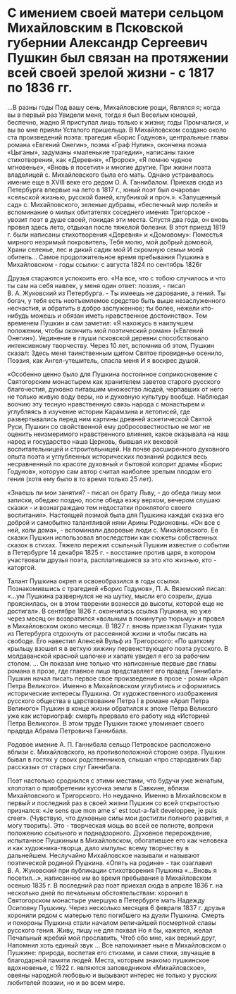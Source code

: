 # С имением своей матери сельцом Михайловским в Псковской губернии Александр Сергеевич Пушкин был связан на протяжении всей своей зрелой жизни - с 1817 по 1836 гг.
...В разны годы 
Под вашу сень, Михайловские рощи, 
Являлся я; когда вы в первый раз 
Увидели меня, тогда я был 
Веселым юношей, беспечно, жадно 
Я приступал лишь только к жизни; годы 
Промчалися, и вы во мне прияли 
Усталого пришельца.
В Михайловском создано около ста произведений поэта: трагедия «Борис Годунов», центральные главы романа «Евгений Онегин», поэма «Граф Нулин», окончена поэма «Цыганы», задуманы «маленькие трагедии», написаны такие стихотворения, как «Деревня», «Пророк», «Я помню чудное мгновенье», «Вновь я посетил» и многие другие.
При жизни поэта владелицей с. Михайловского была его мать. Однако устраивалось имение еще в XVIII веке его дедом О. А. Ганнибалом. Приехав сюда из Петербурга впервые на лето в 1817 г., юный поэт был очарован «сельской жизнью, русской баней, клубникой и проч.». «Запущенный сад» с. Михайловского, зеленые дубравы, «беспечный мир полей» и вспоминание о милых обитателях соседнего имения Тригорское - увозит поэт в душе своей, покидая эти места.
Спустя два года, он вновь провел здесь лето, отдыхая после тяжелой болезни. В этот приезд 1819 г. были написаны стихотворения «Деревня» и «Домовому»:
Поместья мирного незримый покровитель, 
Тебя молю, мой добрый домовой, 
Храни селенье, лес и дикий садик мой 
И скромную семьи моей обитель...
Самое продолжительное время пребывания Пушкина в Михайловском - годы ссылки: с августа 1824 по сентябрь 1826г

Друзья стараются успокоить его. «На все, что с тобою случилось и что ты сам на себя навлек, у меня один ответ: поэзия, - писал В. А. Жуковский из Петербурга. - Ты имеешь не дарование, а гений. Ты богач, у тебя есть неотъемлемое средство быть выше незаслуженного несчастия, и обратить в добро заслуженное; ты более, нежели кто-нибудь можешь и обязан иметь нравственное достоинство».
Тем временем Пушкин и сам заметил: «Я нахожусь в наилучшем положении, чтобы окончить мой поэтический роман» («Евгений Онегин»). Уединение в глуши псковской деревни способствовало интенсивному творчеству. Через 10 лет, вспомнив об этом, Пушкин сказал:
Здесь меня таинственным щитом 
Святое провиденье осенило, 
Поэзия, как Ангел-утешитель, спасла меня 
И я воскрес душой.

«Особенно ценно было для Пушкина постоянное соприкосновение с Святогорским монастырем как хранителем заветов старого русского благочестия, духовно питавшим множество людей, черпавших от него не только живую воду веры, но и духовную культуру вообще. Наблюдая воочию эту тесную нравственную связь народа с монастырем и углубляясь в изучение истории Карамзина и летописей, где развертывались перед ним картины древней аскетической Святой Руси, Пушкин со свойственной ему добросовестностью не мог не оценить неизмеримого нравственного влияния, какое оказывала на наш народ и государство наша Церковь, бывшая их вековой воспитательницей и строительницей.
На почве расширенного духовного опыта поэта и углубленных исторических познаний родился весь несравненный по красоте духовный и бытовой колорит драмы «Борис Годунов», которую сам автор считал наиболее зрелым плодом его гения (хотя ему было в то время только 25 лет).

«Знаешь ли мои занятия? - писал он брату Льву, - до обеда пишу мои записки, обедаю поздно, после обеда езжу верхом, вечером слушаю сказки - и вознаграждаю тем недостатки проклятого своего воспитания».
Настоящей поэмой была для Пушкина каждая сказка его доброй и самобытно талантливой няни Арины Родионовны. «Он все с ней, коли дома», - вспоминали дворовые люди с. Михайловского. Ее сказки Пушкин использовал впоследствии как сюжеты собственных сказок в стихах.
Тяжело пережил ссыльный Пушкин известие о событии в Петербурге 14 декабря 1825 г. - восстание против царя, в котором участвовали друзья поэта, расплатившиеся за это кто жизнью, кто - каторгой.

Талант Пушкина окреп и освоеобразился в годы ссылки. Познакомившись с трагедией «Борис Годунов», П. А. Вяземский писал: «...ум Пушкина развернулся не на шутку, мысли его созрели, душа прояснилась, он в этом творении вознесся до высоты, которой еще не достигал».
В сентябре 1826 г. окончилась ссылка Пушкина, но уже через месяц он возвратился «вольным в покинутую тюрьму» и провел в Михайловском около месяца.
В 1827 г. вновь приезжал Пушкин туда из Петербурга отдохнуть от рассеянной жизни и чтобы писать на свободе. Его навестил Алексей Вульф из Тригорского: «По шаткому крыльцу взошел я в ветхую хижину первенствующего поэта русского. В молдаванской красной шапочке и халате увидел я его за рабочим столом. ... Он показал мне только что написанные первые две главы романа в прозе, где главное лицо представляет его прадед Ганнибал». Пушкин начал писать первое свое произведение в прозе - роман «Арап Петра Великого».
Именно в Михайловском углубились и оформились исторические интересы Пушкина. От художественного изображения русского общества в царствование Петра I в романе «Арап Петра Великого» Пушкин в конце жизни обратился к эпохе Петра Великого уже как историограф: смерть прервала его работу над «Историей Петра Великого». В этом труде Пушкин также упоминает своего прадеда Абрама Петровича Ганнибала.

Родовое имение А. П. Ганнибала сельцо Петровское расположено вблизи с. Михайловского, на противоположной стороне озера. Пушкин бывал в гостях у своих родственников, слышал «про стародавних бар рассказы» от старых слуг Ганнибала.

Поэт настолько сроднился с этими местами, что будучи уже женатым, хлопотал о приобретении кусочка земли в Савкине, вблизи Михайловского и Тригорского. Но неудачно.
Именно в Михайловском в первый и последний раз в своей жизни Пушкин со всей открытостью признался: «Je sens que mon ame s' est tout-a-fait developpee, je puis creer». (Чувствую, что духовные силы мои достигли полного развития, я могу творить).
Это - творческая мощь во всей ее полноте, вопреки положению ссыльного и поднадзорного. Духовное перерождение, испытанное Пушкиным в Михайловском, обогатившее его как человека и как художника-творца, дало импульс всему творчеству в дальнейшем. Неслучайно Михайловское называли и называют поэтической родиной Пушкина. «Опять на родине» - так озаглавил В. А. Жуковский при публикации стихотворения Пушкина «...Вновь я посетил...», написанное им во время пребывания в Михайловском осенью 1835 г.
В последний раз поэт приехал сюда в апреле 1836 г. на несколько дней по печальным обстоятельствам: хоронил в Святогорском монастыре умершую в Петербурге мать Надежду Осиповну Пушкину.
Через несколько месяцев 6 февраля 1837 г. друзья хоронили рядом с матерью тело погибшего на дуэли Пушкина.
Смерть и похороны Пушкина стали началом величайшей посмертной славы русского гения.
Живу, пишу не для похвал 
Но я бы, кажется, желал 
Печальный жребий мой прославить, 
Чтоб обо мне, как верный друг, 
Напомнил хоть единый звук ...
Все напоминает ныне в Михайловском о Пушкине: природа, воспетая его стихами, и сами стихи, звучащие в благодарной памяти людей.
Места, которым знакомо пушкинское вдохновенье, с 1922 г. являются заповедником «Михайловское», овеяны народной любовью и вызывают интерес не только у русских любителей поэзии, но и во всем мире.

